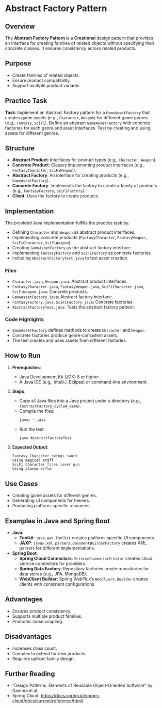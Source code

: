# Abstract Factory Pattern

## Overview
The **Abstract Factory Pattern** is a **Creational** design pattern that provides an interface for creating families of related objects without specifying their concrete classes. It ensures consistency across related products.

## Purpose
- Create families of related objects.
- Ensure product compatibility.
- Support multiple product variants.

## Practice Task
**Task**: Implement an Abstract Factory pattern for a `GameAssetFactory` that creates game assets (e.g., `Character`, `Weapon`) for different game genres (e.g., `Fantasy`, `SciFi`). Define an abstract `GameAssetFactory` with concrete factories for each genre and asset interfaces. Test by creating and using assets for different genres.

## Structure
- **Abstract Product**: Interfaces for product types (e.g., `Character`, `Weapon`).
- **Concrete Product**: Classes implementing product interfaces (e.g., `FantasyCharacter`, `SciFiWeapon`).
- **Abstract Factory**: An interface for creating products (e.g., `GameAssetFactory`).
- **Concrete Factory**: Implements the factory to create a family of products (e.g., `FantasyFactory`, `SciFiFactory`).
- **Client**: Uses the factory to create products.

## Implementation
The provided Java implementation fulfills the practice task by:
- Defining `Character` and `Weapon` as abstract product interfaces.
- Implementing concrete products (`FantasyCharacter`, `FantasyWeapon`, `SciFiCharacter`, `SciFiWeapon`).
- Creating `GameAssetFactory` as the abstract factory interface.
- Implementing `FantasyFactory` and `SciFiFactory` as concrete factories.
- Including `AbstractFactoryTest.java` to test asset creation.

### Files
- `Character.java`, `Weapon.java`: Abstract product interfaces.
- `FantasyCharacter.java`, `FantasyWeapon.java`, `SciFiCharacter.java`, `SciFiWeapon.java`: Concrete products.
- `GameAssetFactory.java`: Abstract factory interface.
- `FantasyFactory.java`, `SciFiFactory.java`: Concrete factories.
- `AbstractFactoryTest.java`: Tests the abstract factory pattern.

### Code Highlights
- `GameAssetFactory` defines methods to create `Character` and `Weapon`.
- Concrete factories produce genre-consistent assets.
- The test creates and uses assets from different factories.

## How to Run
1. **Prerequisites**:
   - Java Development Kit (JDK) 8 or higher.
   - A Java IDE (e.g., IntelliJ, Eclipse) or command-line environment.

2. **Steps**:
   - Copy all Java files into a Java project under a directory (e.g., `AbstractFactory_Cycle4_Game`).
   - Compile the files:
     ```bash
     javac *.java
     ```
   - Run the test:
     ```bash
     java AbstractFactoryTest
     ```

3. **Expected Output**:
   ```
   Fantasy Character swings sword
   Using magical staff
   SciFi Character fires laser gun
   Using plasma rifle
   ```

## Use Cases
- Creating game assets for different genres.
- Generating UI components for themes.
- Producing platform-specific resources.

## Examples in Java and Spring Boot
- **Java**:
  - **Toolkit**: `java.awt.Toolkit` creates platform-specific UI components.
  - **JAXP**: `javax.xml.parsers.DocumentBuilderFactory` creates XML parsers for different implementations.
- **Spring Boot**:
  - **Spring Cloud Connectors**: `ServiceConnectorCreator` creates cloud service connectors for providers.
  - **Spring Data Factory**: Repository factories create repositories for data stores (e.g., JPA, MongoDB).
  - **WebClient Builder**: Spring WebFlux’s `WebClient.Builder` creates clients with consistent configurations.

## Advantages
- Ensures product consistency.
- Supports multiple product families.
- Promotes loose coupling.

## Disadvantages
- Increases class count.
- Complex to extend for new products.
- Requires upfront family design.

## Further Reading
- "Design Patterns: Elements of Reusable Object-Oriented Software" by Gamma et al.
- Spring Cloud: https://docs.spring.io/spring-cloud/docs/current/reference/html/